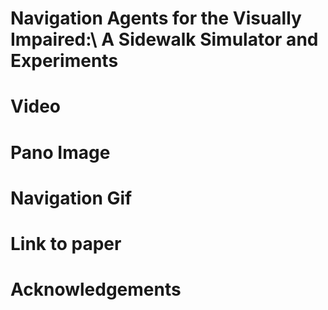 # Navigation Agents for the Visually Impaired:\\ A Sidewalk Simulator and Experiments 

# Video

# Pano Image

# Navigation Gif

# Link to paper

# Acknowledgements
